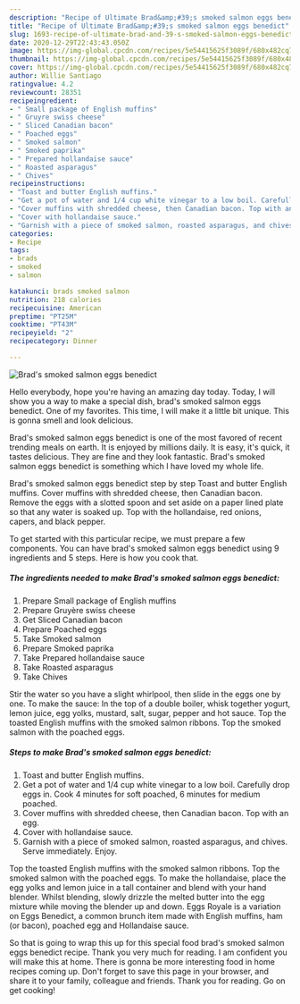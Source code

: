 ```yaml
---
description: "Recipe of Ultimate Brad&amp;#39;s smoked salmon eggs benedict"
title: "Recipe of Ultimate Brad&amp;#39;s smoked salmon eggs benedict"
slug: 1693-recipe-of-ultimate-brad-and-39-s-smoked-salmon-eggs-benedict
date: 2020-12-29T22:43:43.050Z
image: https://img-global.cpcdn.com/recipes/5e54415625f3089f/680x482cq70/brads-smoked-salmon-eggs-benedict-recipe-main-photo.jpg
thumbnail: https://img-global.cpcdn.com/recipes/5e54415625f3089f/680x482cq70/brads-smoked-salmon-eggs-benedict-recipe-main-photo.jpg
cover: https://img-global.cpcdn.com/recipes/5e54415625f3089f/680x482cq70/brads-smoked-salmon-eggs-benedict-recipe-main-photo.jpg
author: Willie Santiago
ratingvalue: 4.2
reviewcount: 28351
recipeingredient:
- " Small package of English muffins"
- " Gruyre swiss cheese"
- " Sliced Canadian bacon"
- " Poached eggs"
- " Smoked salmon"
- " Smoked paprika"
- " Prepared hollandaise sauce"
- " Roasted asparagus"
- " Chives"
recipeinstructions:
- "Toast and butter English muffins."
- "Get a pot of water and 1/4 cup white vinegar to a low boil. Carefully drop eggs in. Cook 4 minutes for soft poached, 6 minutes for medium poached."
- "Cover muffins with shredded cheese, then Canadian bacon. Top with an egg."
- "Cover with hollandaise sauce."
- "Garnish with a piece of smoked salmon, roasted asparagus, and chives. Serve immediately. Enjoy."
categories:
- Recipe
tags:
- brads
- smoked
- salmon

katakunci: brads smoked salmon 
nutrition: 218 calories
recipecuisine: American
preptime: "PT25M"
cooktime: "PT43M"
recipeyield: "2"
recipecategory: Dinner

---
```



![Brad&#39;s smoked salmon eggs benedict](https://img-global.cpcdn.com/recipes/5e54415625f3089f/680x482cq70/brads-smoked-salmon-eggs-benedict-recipe-main-photo.jpg)

Hello everybody, hope you're having an amazing day today. Today, I will show you a way to make a special dish, brad&#39;s smoked salmon eggs benedict. One of my favorites. This time, I will make it a little bit unique. This is gonna smell and look delicious.

Brad&#39;s smoked salmon eggs benedict is one of the most favored of recent trending meals on earth. It is enjoyed by millions daily. It is easy, it's quick, it tastes delicious. They are fine and they look fantastic. Brad&#39;s smoked salmon eggs benedict is something which I have loved my whole life.

Brad&#39;s smoked salmon eggs benedict step by step Toast and butter English muffins. Cover muffins with shredded cheese, then Canadian bacon. Remove the eggs with a slotted spoon and set aside on a paper lined plate so that any water is soaked up. Top with the hollandaise, red onions, capers, and black pepper.


To get started with this particular recipe, we must prepare a few components. You can have brad&#39;s smoked salmon eggs benedict using 9 ingredients and 5 steps. Here is how you cook that.

<!--inarticleads1-->

##### The ingredients needed to make Brad&#39;s smoked salmon eggs benedict:

1. Prepare  Small package of English muffins
1. Prepare  Gruyère swiss cheese
1. Get  Sliced Canadian bacon
1. Prepare  Poached eggs
1. Take  Smoked salmon
1. Prepare  Smoked paprika
1. Take  Prepared hollandaise sauce
1. Take  Roasted asparagus
1. Take  Chives


Stir the water so you have a slight whirlpool, then slide in the eggs one by one. To make the sauce: In the top of a double boiler, whisk together yogurt, lemon juice, egg yolks, mustard, salt, sugar, pepper and hot sauce. Top the toasted English muffins with the smoked salmon ribbons. Top the smoked salmon with the poached eggs. 

<!--inarticleads2-->

##### Steps to make Brad&#39;s smoked salmon eggs benedict:

1. Toast and butter English muffins.
1. Get a pot of water and 1/4 cup white vinegar to a low boil. Carefully drop eggs in. Cook 4 minutes for soft poached, 6 minutes for medium poached.
1. Cover muffins with shredded cheese, then Canadian bacon. Top with an egg.
1. Cover with hollandaise sauce.
1. Garnish with a piece of smoked salmon, roasted asparagus, and chives. Serve immediately. Enjoy.


Top the toasted English muffins with the smoked salmon ribbons. Top the smoked salmon with the poached eggs. To make the hollandaise, place the egg yolks and lemon juice in a tall container and blend with your hand blender. Whilst blending, slowly drizzle the melted butter into the egg mixture while moving the blender up and down. Eggs Royale is a variation on Eggs Benedict, a common brunch item made with English muffins, ham (or bacon), poached egg and Hollandaise sauce. 

So that is going to wrap this up for this special food brad&#39;s smoked salmon eggs benedict recipe. Thank you very much for reading. I am confident you will make this at home. There is gonna be more interesting food in home recipes coming up. Don't forget to save this page in your browser, and share it to your family, colleague and friends. Thank you for reading. Go on get cooking!
